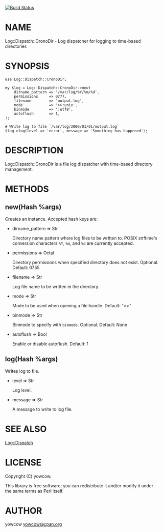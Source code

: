 [![Build Status](https://travis-ci.org/yowcow/p5-Log-Dispatch-CronoDir.svg?branch=master)](https://travis-ci.org/yowcow/p5-Log-Dispatch-CronoDir)
# NAME

Log::Dispatch::CronoDir - Log dispatcher for logging to time-based directories

# SYNOPSIS

    use Log::Dispatch::CronoDir;

    my $log = Log::Dispatch::CronoDir->new(
        dirname_pattern => '/var/log/%Y/%m/%d',
        permissions     => 0777,
        filename        => 'output.log',
        mode            => '>>:unix',
        binmode         => ':utf8',
        autoflush       => 1,
    );

    # Write log to file `/var/log/2000/01/01/output.log`
    $log->log(level => 'error', message => 'Something has happened');

# DESCRIPTION

Log::Dispatch::CronoDir is a file log dispatcher with time-based directory management.

# METHODS

## new(Hash %args)

Creates an instance.  Accepted hash keys are:

- dirname\_pattern => Str

    Directory name pattern where log files to be written to.
    POSIX strftime's conversion characters `%Y`, `%m`, and `%d` are currently accepted.

- permissions => Octal

    Directory permissions when specified directory does not exist. Optional. Default: 0755

- filename => Str

    Log file name to be written in the directory.

- mode => Str

    Mode to be used when opening a file handle.  Default: ">>"

- binmode => Str

    Binmode to specify with `binmode`.  Optional.  Default: None

- autoflush => Bool

    Enable or disable autoflush.  Default: 1

## log(Hash %args)

Writes log to file.

- level => Str

    Log level.

- message => Str

    A message to write to log file.

# SEE ALSO

[Log::Dispatch](https://metacpan.org/pod/Log::Dispatch)

# LICENSE

Copyright (C) yowcow.

This library is free software; you can redistribute it and/or modify
it under the same terms as Perl itself.

# AUTHOR

yowcow <yowcow@cpan.org>
